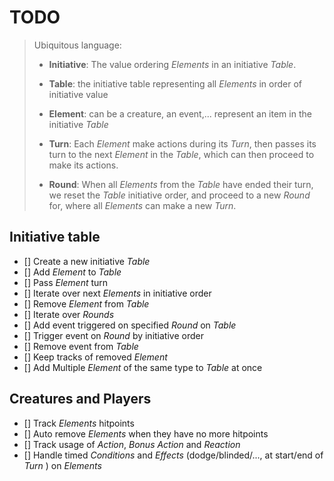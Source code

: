 # TODO

> Ubiquitous language:
> - **Initiative**: The value ordering *Elements* in an initiative *Table*.
>
> - **Table**: the initiative table representing all *Elements* in order of initiative value
> 
> - **Element**: can be a creature, an event,... represent an item in the initiative *Table*
> 
> - **Turn**: Each *Element* make actions during its *Turn*, then passes its turn to the next *Element* in the *Table*, which can then proceed to make its actions.
> 
> - **Round**: When all *Elements* from the *Table* have ended their turn, we reset the *Table* initiative order, and proceed to a new *Round* for, where all *Elements* can make a new *Turn*.

## Initiative table

- [] Create a new initiative *Table*
- [] Add *Element* to *Table*
- [] Pass *Element* turn
- [] Iterate over next *Elements* in initiative order
- [] Remove *Element* from *Table*
- [] Iterate over *Rounds*
- [] Add event triggered on specified *Round* on *Table*
- [] Trigger event on *Round* by initiative order
- [] Remove event from *Table*
- [] Keep tracks of removed *Element*
- [] Add Multiple *Element* of the same type to *Table* at once

## Creatures and Players

- [] Track *Elements* hitpoints
- [] Auto remove *Elements* when they have no more hitpoints
- [] Track usage of *Action*, *Bonus Action* and *Reaction*
- [] Handle timed *Conditions* and *Effects* (dodge/blinded/..., at start/end of *Turn* ) on *Elements*

